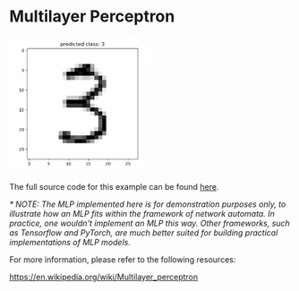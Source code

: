 # Multilayer Perceptron

<img src="../../resources/mlp_class3.png" width="50%"/>


The full source code for this example can be found [here](mlp_demo.py).

_*_ _NOTE: The MLP implemented here is for demonstration purposes only, to illustrate how an MLP fits within the 
framework of network automata. In practice, one wouldn't implement an MLP this way. Other frameworks, such as Tensorflow
and PyTorch, are much better suited for building practical implementations of MLP models._

For more information, please refer to the following resources:

https://en.wikipedia.org/wiki/Multilayer_perceptron
